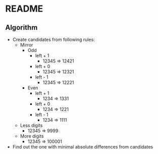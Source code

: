 # README

## Algorithm

- Create candidates from following rules:
  - Mirror
    - Odd
      - left + 1
        - 12345 => 12421
      - left + 0
        - 12345 => 12321
      - left - 1
        - 12345 => 12221
    - Even
      - left + 1
        - 1234 => 1331
      - left + 0
        - 1234 => 1221
      - left - 1
        - 1234 => 1111
  - Less digits
    - 12345 => 9999
  - More digits
    - 12345 => 100001
- Find out the one with minimal absolute differences from candidates
